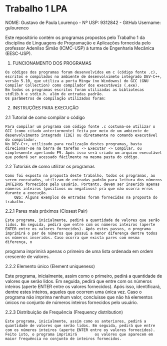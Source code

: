 # Trabalho 1 LPA

  NOME: Gustavo de Paula Lourenço           -          Nº USP: 9312842            -         GitHub Username: gulourenco
  
  Este repositório contém os programas propostos pelo Trabalho 1 da disciplina de Linguagens de Programação e Aplicações fornecida pelo professor Adenilso Simão (ICMC-USP) à turma de Engenharia Mecânica (EESC-USP).
  
  1. FUNCIONAMENTO DOS PROGRAMAS

    Os códigos dos programas foram desenvolvidos em c (código fonte .c), escritos e compilados no ambiente de desenvolvimeto integrado DEV-C++, versão 5.10, que utiliza a porta Mingw (no Windowns) do GCC (GNU Compiler Collection) como compilador dos executáveis (.exe). 
    Em todos os programas escritos foram utilizadas as bibliotecas stdlib.h e stdio.h. além de entradas padrão. 
    Os parâmetros de compilação utilizados foram:

  2. INSTRUÇÕES PARA EXECUÇÃO

  2.1 Tutorial de como compilar o código
  
    Para compilar um programa com código fonte .c costuma-se utilizar o GCC (como citado anteriormente) feita por meio de um ambiente de desenvolvimento integrado (IDE) ou diretamente no comando executável do compilador. 
    No DEV-C++, utilizado para realização destes programas, basta direcionar-se na barra de tarefas -> Executar -> Compilar, ou simplesmente apertando F9. Após isso será criado um arquivo executável que poderá ser acessado fácilmente na mesma pasta do código.
    
  2.2 Tutoriais de como utilizar os programas
  
    Como foi exposto na proposta deste trabalho, todos os programas, ao serem executados, utilizam de entradas padrão para leitura dos números INTEIROS fornecidos pelo usuário. Portanto, devem ser inserido apenas números inteiros (positivos ou negativos) pra que não ocorra erros durante a execução.
        OBS: Alguns exemplos de entradas foram fornecidas na proposta do trabalho.

  2.2.1 Pares mais próximos (Closest Pair)
    
    Este programa, inicialmente, pedirá a quantidade de valores que serão lidos. Em seguida, pedirá que entre com os números inteiros (aperte ENTER entre os valores fornecidos). Após estes passos, o programa imprimirá o par de números que possui a menor diferença dentre todos os números inseridos. Caso ocorra que exista pares com mesma diferença, o 
programa imprimirá apenas o primeiro de uma lista ordenada em ordem crescente de valores.
      
  2.2.2 Elemento único (Element uniqueness)
    
   Este programa, inicialmente, assim como o primeiro, pedirá a quantidade de valores que serão lidos. Em seguida, pedirá que entre com os números inteiros (aperte ENTER entre os valores fornecidos). Após isso, identificará, dentre         estes inteiros, aqueles que ocorrem uma única vez. Caso o programa não imprima nenhum valor, concluisse que não há           elementos únicos no conjunto de números inteiros fornecidos pelo usuário.
      
  2.2.3 Distribuição de Frequência (Frequency distribution)
    
    Este programa, inicialmente, assim como os anteriores, pedirá a quantidade de valores que serão lidos. Em seguida, pedirá que entre com os números inteiros (aperte ENTER entre os valores fornecidos). Feito isto, o programa imprimirá        os valores que aparecem em maior frequência no conjunto de inteiros fornecidos.
